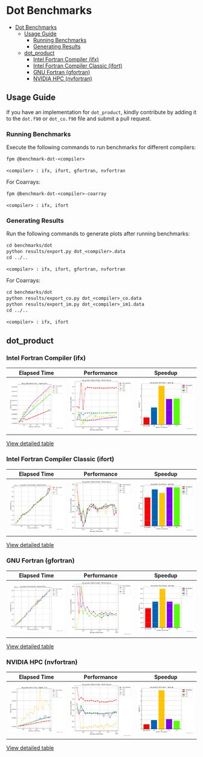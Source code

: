 # Dot Benchmarks

- [Dot Benchmarks](#dot-benchmarks)
  - [Usage Guide](#usage-guide)
    - [Running Benchmarks](#running-benchmarks)
    - [Generating Results](#generating-results)
  - [dot\_product](#dot_product)
    - [Intel Fortran Compiler (ifx)](#intel-fortran-compiler-ifx)
    - [Intel Fortran Compiler Classic (ifort)](#intel-fortran-compiler-classic-ifort)
    - [GNU Fortran (gfortran)](#gnu-fortran-gfortran)
    - [NVIDIA HPC (nvfortran)](#nvidia-hpc-nvfortran)

## Usage Guide

If you have an implementation for `dot_product`, kindly contribute by adding it to the `dot.f90` or `dot_co.f90` file and submit a pull request.

### Running Benchmarks

Execute the following commands to run benchmarks for different compilers:

```shell
fpm @benchmark-dot-<compiler>
```
`<compiler> : ifx, ifort, gfortran, nvfortran`

For Coarrays:

```shell
fpm @benchmark-dot-<compiler>-coarray
```
`<compiler> : ifx, ifort`

### Generating Results

Run the following commands to generate plots after running benchmarks:

```shell
cd benchmarks/dot
python results/export.py dot_<compiler>.data
cd ../..
```

`<compiler> : ifx, ifort, gfortran, nvfortran`

For Coarrays:

```shell
cd benchmarks/dot
python results/export_co.py dot_<compiler>_co.data
python results/export_im.py dot_<compiler>_im1.data
cd ../..
```

`<compiler> : ifx, ifort`

## dot_product

### Intel Fortran Compiler (ifx)

| Elapsed Time | Performance | Speedup |
|--------------|-------------|---------|
| <img alt="dot_elapsed_time" src="https://github.com/gha3mi/forbenchmark/raw/main/benchmarks/dot/results/dot_ifx_time.png" width="300"> | <img alt="dot_performance" src="https://github.com/gha3mi/forbenchmark/raw/main/benchmarks/dot/results/dot_ifx_perf.png" width="300"> | <img alt="dot_speedup" src="https://github.com/gha3mi/forbenchmark/raw/main/benchmarks/dot/results/dot_ifx_speedup.png" width="300"> |


[View detailed table](https://raw.githack.com/gha3mi/forbenchmark/main/benchmarks/dot/results/dot_ifx.html)

### Intel Fortran Compiler Classic (ifort)

| Elapsed Time | Performance | Speedup |
|--------------|-------------|---------|
| <img alt="dot_elapsed_time" src="https://github.com/gha3mi/forbenchmark/raw/main/benchmarks/dot/results/dot_ifort_time.png" width="300"> | <img alt="dot_performance" src="https://github.com/gha3mi/forbenchmark/raw/main/benchmarks/dot/results/dot_ifort_perf.png" width="300"> | <img alt="dot_speedup" src="https://github.com/gha3mi/forbenchmark/raw/main/benchmarks/dot/results/dot_ifort_speedup.png" width="300"> |

[View detailed table](https://raw.githack.com/gha3mi/forbenchmark/main/benchmarks/dot/results/dot_ifort.html)

### GNU Fortran (gfortran)

| Elapsed Time | Performance | Speedup |
|--------------|-------------|---------|
| <img alt="dot_elapsed_time" src="https://github.com/gha3mi/forbenchmark/raw/main/benchmarks/dot/results/dot_gfortran_time.png" width="300"> | <img alt="dot_performance" src="https://github.com/gha3mi/forbenchmark/raw/main/benchmarks/dot/results/dot_gfortran_perf.png" width="300"> | <img alt="dot_speedup" src="https://github.com/gha3mi/forbenchmark/raw/main/benchmarks/dot/results/dot_gfortran_speedup.png" width="300"> |

[View detailed table](https://raw.githack.com/gha3mi/forbenchmark/main/benchmarks/dot/results/dot_gfortran.html)

### NVIDIA HPC (nvfortran)

| Elapsed Time | Performance | Speedup |
|--------------|-------------|---------|
| <img alt="dot_elapsed_time" src="https://github.com/gha3mi/forbenchmark/raw/main/benchmarks/dot/results/dot_nvfortran_time.png" width="300"> | <img alt="dot_performance" src="https://github.com/gha3mi/forbenchmark/raw/main/benchmarks/dot/results/dot_nvfortran_perf.png" width="300"> | <img alt="dot_speedup" src="https://github.com/gha3mi/forbenchmark/raw/main/benchmarks/dot/results/dot_nvfortran_speedup.png" width="300"> |

[View detailed table](https://raw.githack.com/gha3mi/forbenchmark/main/benchmarks/dot/results/dot_nvfortran.html)